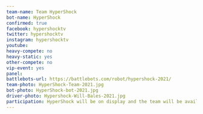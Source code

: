 ```yaml
---
team-name: Team HyperShock
bot-name: HyperShock
confirmed: true
facebook: hypershocktv
twitter: hypershocktv
instagram: hypershocktv
youtube:
heavy-compete: no
heavy-static: yes
other-compete: no
vip-event: yes
panel:
battlebots-url: https://battlebots.com/robot/hypershock-2021/
team-photo: HyperShock-Team-2021.jpg
bot-photo: HyperShock-bot-2021.jpg
driver-photo: Hypershock-Will-Bales-2021.jpg
participation: HyperShock will be on display and the team will be available for meet and greet throughout the weekend and at the Ruckus VIP Fundraiser!
---
```

